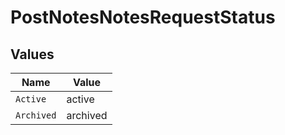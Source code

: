 # PostNotesNotesRequestStatus


## Values

| Name       | Value      |
| ---------- | ---------- |
| `Active`   | active     |
| `Archived` | archived   |